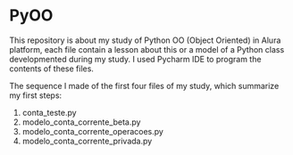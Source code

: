 # PyOO
This repository is about my study of Python OO (Object Oriented) in Alura platform, each file contain a lesson about this or a model of a Python class developmented during my study. I used Pycharm IDE to program the contents of these files.

The sequence I made of the first four files of my study, which summarize my first steps:
1. conta_teste.py
2. modelo_conta_corrente_beta.py
3. modelo_conta_corrente_operacoes.py
4. modelo_conta_corrente_privada.py
 
